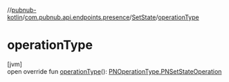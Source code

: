 //[pubnub-kotlin](../../../index.md)/[com.pubnub.api.endpoints.presence](../index.md)/[SetState](index.md)/[operationType](operation-type.md)

# operationType

[jvm]\
open override fun [operationType](operation-type.md)(): [PNOperationType.PNSetStateOperation](../../com.pubnub.api.enums/-p-n-operation-type/-p-n-set-state-operation/index.md)
